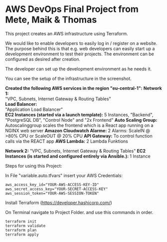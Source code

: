 # AWS DevOps Final Project from Mete, Maik & Thomas


This project creates an AWS infrastructure using Terraform. 

We would like to enable developers to easily log in / register on a website.
The purpose behind this is that e.g. web developers can easily start up a 
development environment to test their projects.
The environment can be configured as desired after creation.

The developer can set up the development environment as he needs it.

You can see the setup of the infrastructure in the screenshot.

**Created the following AWS services in the region "eu-central-1":**
**Network 1:** <br />
"VPC, Subnets, Internet Gateway & Routing Tables"<br />
**Load Balancer:** <br />
"Application Load Balancer"<br />
**EC2 Instances (started via a launch template):** 
5 Instances, "Backend", "PostgreSQL DB", "Control Node" and "2x Frontend"
**Auto Scaling Group:** 
Autoscalinggroup scales the frontend which is a React app running on a NGINX web server
**Amazon Cloudwatch Alarme:**
2 Alarms: ScaleIN @ >80% CPU or ScaleOUT @ 20% CPU
**API Gateway:**
To control function calls via the REACT app
**AWS Lambda:**
2 Lambda Funktions

**Network 2:**
"VPC, Subnets, Internet Gateway & Routing Tables"
**EC2 Instances (is started and configured entirely via Ansible.):**
1 Instance


Steps for using this Project:

In File "variable.auto.tfvars" insert your AWS Credentials:
```
aws_access_key_id="YOUR-AWS-ACCESS-KEY-ID"
aws_secret_access_key="YOUR-SECRET-ACCESS-KEY"
aws_session_token="YOUR-AWS-SESSION-TOKEN"
```
Install Terraform (https://developer.hashicorp.com/)

On Terminal navigate to Project Folder.
and use this commands in order.
```
terraform init
terraform validate
terraform plan
terraform apply
```
